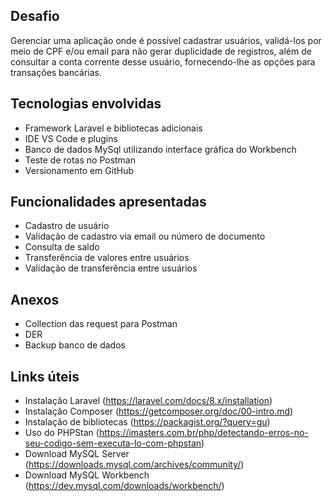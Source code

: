 ## Desafio 

Gerenciar uma aplicação onde é possível cadastrar usuários, validá-los por meio de CPF e/ou email para não gerar duplicidade de registros, além de consultar a conta corrente desse usuário, fornecendo-lhe as opções para transações bancárias.

## Tecnologias envolvidas 

- Framework Laravel e bibliotecas adicionais
- IDE VS Code e plugins
- Banco de dados MySql utilizando interface gráfica do Workbench
- Teste de rotas no Postman
- Versionamento em GitHub

## Funcionalidades apresentadas 

- Cadastro de usuário
- Validação de cadastro via email ou número de documento
- Consulta de saldo
- Transferência de valores entre usuários
- Validação de transferência entre usuários

## Anexos 

- Collection das request para Postman
- DER
- Backup banco de dados

## Links úteis 

- Instalação Laravel (https://laravel.com/docs/8.x/installation)
- Instalação Composer (https://getcomposer.org/doc/00-intro.md)
- Instalação de bibliotecas (https://packagist.org/?query=gu)
- Uso do PHPStan (https://imasters.com.br/php/detectando-erros-no-seu-codigo-sem-executa-lo-com-phpstan)
- Download MySQL Server (https://downloads.mysql.com/archives/community/)
- Download MySQL Workbench (https://dev.mysql.com/downloads/workbench/)
